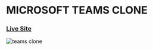 # MICROSOFT TEAMS CLONE
### [Live Site](https://teams-cloneapp.herokuapp.com/)
![teams clone](https://pasteboard.co/KaDMi8C.png)

